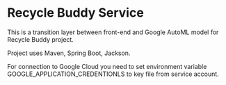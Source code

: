 # Recycle Buddy Service

This is a transition layer between front-end and Google AutoML model for Recycle Buddy project.

Project uses Maven, Spring Boot, Jackson.

For connection to Google Cloud you need to set environment variable GOOGLE_APPLICATION_CREDENTIONLS to key file from service account.
